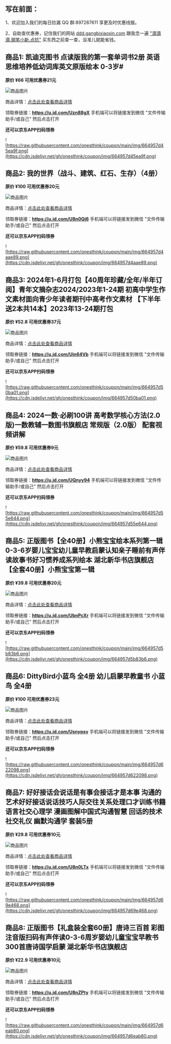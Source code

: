 ## 写在前面：

1、欢迎加入我们的每日捡漏 QQ 群:897287611 享更及时优惠线报。

2、自助查优惠券，记住我们的网站 [ddd.gangbixiaoxin.com](https://ddd.gangbixiaoxin.com) 跟我念一遍 ["滴滴滴.钢笔小新.点抗"](https://ddd.gangbixiaoxin.com) 买东西之前查一查，没准儿就能省钱。

## 商品1: 凯迪克图书 点读版我的第一套单词书2册 英语思维培养低幼词库英文原版绘本 0-3岁#

**原价 ¥66 可用优惠券21元**

![商品图片](http://img14.360buyimg.com/n1/jfs/t1/236450/7/15706/203747/664849d7F629d6f1c/55d7dfcf02232a81.jpg)

商品详情：[点击此处查看商品详情](https://union-click.jd.com/jdc?e=1003156031&amp;p=JF8BAREJK1olWAcFXFtZCE4eM28JGVgUXgUKVF9UOA9IWzFXKwJQGEdAX0BDUA5DX3BTTkRHA1ocVF9fC0oUAGcIGlIKBENeCW4GbSMSYG16WDgPBWd0Lw4nDStMAA1eF1clXDYBVV5aAU0QBWYNK1pFXFYDBF8NCXsXA19JdVwQXgUFZF9tCE0XBG4BGFwWWwECVW5dAEwn1MKwztGkiI67gMDV3_Kw1ua0z8WdbTYyV25dCUoVA2sPGlkVbTYCZF1tViUWUGkLHg8cDmhfEgwaWB5eQQENGl0TXgICXG5fCUoVAV84KzgSB1tfKQ0fVTlAQzloEyhNXGReFQAofyUVfQ5ySy9iNWd1AwkHShNHUTk4G2s)

领取券链接：**https://u.jd.com/Uzn88gX** 手机端可以将链接发到微信 "文件传输助手/或自己" 然后点击打开

**还可以京东APP扫码领券**

![https://raw.githubusercontent.com/onesthink/coupon/main/img/664957d45ea9f.png](https://cdn.jsdelivr.net/gh/onesthink/coupon/img/664957d45ea9f.png)

## 商品2: 我的世界（战斗、建筑、红石、生存）（4册）

**原价 ¥100 可用优惠券20元**

![商品图片](http://img14.360buyimg.com/n1/jfs/t1/215307/37/34508/148134/64ba27cfF5daba11b/42e4c9214be4cc73.jpg)

商品详情：[点击此处查看商品详情](https://union-click.jd.com/jdc?e=1003156031&amp;p=JF8BARQJK1olXwMFXV1UAEkeAl8IHloRVQAAVW4ZVxNJXF9RXh5UHw0cSgYYXBcIWDoXSQVJQwYHVVpVDkkWHDZNRwYlL3p7ICogDSJ1WRVWZUFHIHMFCyE0aEcbM244GFoVWg8EU1hUDXsWU25YGgsUDQcyVF5tWiXPtdnQvuoJiayNgdbKOEonA2kIHFocXgEBXFxeC3sXC2g4zPatiIyzgdbk3NWf1NavztKpiZiKZG5tC3sXAm4KG18SXAQCZG5dOEgnXQEJSF0WXwIDVzAAThlQUzgATDUQXAAEV1lVD3sVAm4KGWslbUJdUF5aCAsSRw4IGhJHAkcFDQA_b0lTCwEKTA1jFkFCEggbdjVTQ25SZSwlXTY)

领取券链接：**https://u.jd.com/U8n0Qj6** 手机端可以将链接发到微信 "文件传输助手/或自己" 然后点击打开

**还可以京东APP扫码领券**

![https://raw.githubusercontent.com/onesthink/coupon/main/img/664957d4aae89.png](https://cdn.jsdelivr.net/gh/onesthink/coupon/img/664957d4aae89.png)

## 商品3: 2024年1-6月打包【40周年珍藏/全年/半年订阅】青年文摘杂志2024/2023年1-24期 初高中学生作文素材面向青少年读者期刊中高考作文素材 【下半年送2本共14本】2023年13-24期打包

**原价 ¥52.8 可用优惠券37元**

![商品图片](http://img14.360buyimg.com/n1/jfs/t1/105296/35/39259/142193/6513cc6bFa166afc4/d406f7b5e9efb4d7.jpg)

商品详情：[点击此处查看商品详情](https://union-click.jd.com/jdc?e=1003156031&amp;p=JF8BARgJK1olXwMEUV5UCU8QAl8IGlocWg4LUFhUCkwUA19MRANLAjZbERscSkAJHTdNTwcKBlMdBgABFksWAmYPE1IRWw8AU11dFxJSXzI4QBxrI29_PBw-TClhWmxhRSQdXE5QNFJROEonAG4IHFITWgALUW5cWEpHAj8JS1olXQYyFTBYC00WBV8JK1sTXQEDXV1aCkoQAm84G1MSbdGv7IvXuZ6furuWk4ys-tOL6IrDgHsnM2w4G1oUXwYGU19fCHsnA18LKwV7XFUFUQ5cWEp5XilaXAtDVEJsVFxdDEkSBGs4GVoUXwQyZG4UUhxsA2sBWC1LD2JXNxkKTDkXAhpzegl7XwEHERYOAD1VcAdjEj5eXkRVZF5t)

领取券链接：**https://u.jd.com/Uin64Vb** 手机端可以将链接发到微信 "文件传输助手/或自己" 然后点击打开

**还可以京东APP扫码领券**

![https://raw.githubusercontent.com/onesthink/coupon/main/img/664957d50ba01.png](https://cdn.jsdelivr.net/gh/onesthink/coupon/img/664957d50ba01.png)

## 商品4: 2024一数·必刷100讲 高考数学核心方法(2.0版)一数教辅一数图书旗舰店 常规版（2.0版） 配套视频讲解

**原价 ¥59.8 可用优惠券9元**

![商品图片](http://img14.360buyimg.com/n1/jfs/t1/172444/14/42058/112599/65222831Fda8ef14e/9b5058490cff7136.jpg)

商品详情：[点击此处查看商品详情](https://union-click.jd.com/jdc?e=1003156031&amp;p=JF8BARsJK1olXwQEU1pYAUgTCl8IGlocWwEKUVZUCU0RCl9MRANLAjZbERscSkAJHTdNTwcKBlMdBgABFksWAmYOHFMQVQ8DUlhUFxJSXzI4TQ5MDmRYCyw4cS1pfi5Acx1AJmV0AlJROEonAG4IHFITWgALUW5cWEpHAj8JS1olXQYyFTBdDUsWC28PHGsUbQYEVFlcAUgQAWwBHl0lXQ4FZInwsJ6dsrqAoo-L1dG784vUtJ-Ji184K1glXQcDVl5ZD0oVA184G2sWbVhsVQ1bCksSBGdmRh1HGlZbHwozCEkXA24OGV8lXwcDVlxtOHtjdB9VUghBAF0CCg4DeAlIfQ9oeyVCPE1sVj8tSE9lWhdNTDBSKgR9Ml0jOEsn)

领取券链接：**https://u.jd.com/UQnyy94** 手机端可以将链接发到微信 "文件传输助手/或自己" 然后点击打开

**还可以京东APP扫码领券**

![https://raw.githubusercontent.com/onesthink/coupon/main/img/664957d55e644.png](https://cdn.jsdelivr.net/gh/onesthink/coupon/img/664957d55e644.png)

## 商品5: 正版图书【全40册】小熊宝宝绘本系列第一辑0-3-6岁婴儿宝宝幼儿童早教启蒙认知亲子睡前有声伴读故事书好习惯养成系列绘本 湖北新华书店旗舰店 【全套40册】小熊宝宝第一辑

**原价 ¥39.8 可用优惠券20元**

![商品图片](http://img14.360buyimg.com/n1/jfs/t1/160393/18/43474/210724/66276b5cF880dd0e9/0bab913b4b368ad2.jpg)

商品详情：[点击此处查看商品详情](https://union-click.jd.com/jdc?e=1003156031&amp;p=JF8BARkJK1olXwMEU1pdDUISAF8IGlsUXQMLU1tUCksXA19MRANLAjZbERscSkAJHTdNTwcKBlMdBgABFksWA24IHlISWA8AVF5dFxJSXzI4egFDDm4ADD4_dylQYigOa1xDVE9yNFJROEonAG4IHFITWgALUW5cWEpHAj8JS1olXQYyFTBdC0weC284GmsVWwYFVVdeD0kSBG8BK1sdWjbV-eaIgvrCi9bchdPC5KHX3eKJlsMnM18LK1sUXAQCUFlcCksnM284GGtLMwdRUl1ZAUwebTJOSRxFBlRROltcDkIWCmsKK1kUXAQAZG5tY09sewcKRwxAOEJ8HzwuSxVzcClteyIUMwR9KF4IQTltABYNWCRJJFYLLm5dOA)

领取券链接：**https://u.jd.com/UbnPcXr** 手机端可以将链接发到微信 "文件传输助手/或自己" 然后点击打开

**还可以京东APP扫码领券**

![https://raw.githubusercontent.com/onesthink/coupon/main/img/664957d5b83b6.png](https://cdn.jsdelivr.net/gh/onesthink/coupon/img/664957d5b83b6.png)

## 商品6: DittyBird小蓝鸟 全4册  幼儿启蒙早教童书 小蓝鸟 全4册

**原价 ¥100 可用优惠券23元**

![商品图片](http://img14.360buyimg.com/n1/jfs/t1/236423/23/12224/181486/65d6e1b5Fbe6932b1/44d97b4f8ab993bb.jpg)

商品详情：[点击此处查看商品详情](https://union-click.jd.com/jdc?e=1003156031&amp;p=JF8BARgJK1olXwMEUlddD0sTB18IGlodWgAHVldcAU8TA19MRANLAjZbERscSkAJHTdNTwcKBlMdBgABFksWAmcPHV4XVAcLUFpdFxJSXzI4STAUGQZ1Sls-CSlDQ2lhRSVUVU9iJFJROEonAG4IHFITWgALUW5cWEpHAj8JS1olXQYyFTBbCE8TAl8JK1sTXQEDXV1aCk0VA2Y4G1MSbdGv7IvXuZ6furuWk4ys-tOL6IrDgHsnM2w4G1oUXwYGU19fCHsnA18LKwV7XFUEVl8OX0p5XilaXAtICl5sVFxdCUwWAGg4GVoUXwQyZG5aYyxxAysAQRhCJn9EEj0tVzZ1dRFjHDB7H0BWIAMISSsTfSRbYwZqCw53ZF5t)

领取券链接：**https://u.jd.com/Usnypsv** 手机端可以将链接发到微信 "文件传输助手/或自己" 然后点击打开

**还可以京东APP扫码领券**

![https://raw.githubusercontent.com/onesthink/coupon/main/img/664957d622098.png](https://cdn.jsdelivr.net/gh/onesthink/coupon/img/664957d622098.png)

## 商品7: 好好接话会说话是有事会接话才是本事 沟通的艺术好好接话说话技巧人际交往关系处理口才训练书籍 语言社交心理学 漫画图解中国式沟通智慧 回话的技术社交礼仪 幽默沟通学  套装5册

**原价 ¥29.8 可用优惠券10元**

![商品图片](http://img14.360buyimg.com/n1/jfs/t1/230028/16/13596/121504/65e9617bFfe940929/0e11a3799338e319.png)

商品详情：[点击此处查看商品详情](https://union-click.jd.com/jdc?e=1003156031&amp;p=JF8BARsJK1olXwMEVlpVDUkWCl8IGlodWwELUVdUDEsQAV9MRANLAjZbERscSkAJHTdNTwcKBlMdBgABFksWAmcOHFIQVA8GVFlfFxJSXzI4HB9WI3YGEjk4W0gUACZWYjlUKFx-JFJROEonAG4IHFITWgALUW5cWEpHAj8JS1olXQYyFTBdC08UAGoLHWsUbQYEVFlcAUgQBm4MHFwlXQ4FZInwsJ6dsrqAoo-L1dG784vUtJ-Ji184K1glXQcDVl5ZD0oVA184G2sWbVhsVQ1bCksUCm1mRh1HGlZdHQIzCEkXAmkMGVIlXwcDVlxtOHtBRwpAfFt9OEBRVhw6VUhnVRljEiMUGVRsVhYZQS1-eyZVGhpDInxkAiUbOEsn)

领取券链接：**https://u.jd.com/U8n0LTx** 手机端可以将链接发到微信 "文件传输助手/或自己" 然后点击打开

**还可以京东APP扫码领券**

![https://raw.githubusercontent.com/onesthink/coupon/main/img/664957d69e468.png](https://cdn.jsdelivr.net/gh/onesthink/coupon/img/664957d69e468.png)

## 商品8: 正版图书【礼盒装全套60册】唐诗三百首 彩图注音版扫码有声伴读0-3-6周岁婴幼儿童宝宝早教书300首唐诗国学启蒙 湖北新华书店旗舰店

**原价 ¥22.9 可用优惠券10元**

![商品图片](http://img14.360buyimg.com/n1/jfs/t1/166660/13/40274/238957/652f5024F3bd5e032/2c16feb14eccf66b.jpg)

商品详情：[点击此处查看商品详情](https://union-click.jd.com/jdc?e=1003156031&amp;p=JF8BARkJK1olXwMEUl5YDUkTBl8IGlocWgECVVtdCEwVBl9MRANLAjZbERscSkAJHTdNTwcKBlMdBgABFksWAmYPHFsUWAYCU1xYFxJSXzI4aSV9Dl0LUy4-CDEUWHFSe1sWOGFJElJROEonAG4IHFITWgALUW5cWEpHAj8JS1olXQYyFTBdC0weC284GmsVWwYFVVdeD04VBWcNK1sdWjbV-eaIgvrCi9bchdPC5KHX3eKJlsMnM18LK1sUXAQCUFlcCksnM284GGtLMwdRUl1fCh8XbTJOSRxFHVFVOltcDkwfBmwKK1kUXAQAZG5tVjZ2cBlhbABlXFlhUV0LWiNsBBlVYjtwMwRBEQwaVRxrWzpvRyRBDwNjDG5dOA)

领取券链接：**https://u.jd.com/U8nZPty** 手机端可以将链接发到微信 "文件传输助手/或自己" 然后点击打开

**还可以京东APP扫码领券**

![https://raw.githubusercontent.com/onesthink/coupon/main/img/664957d6eab80.png](https://cdn.jsdelivr.net/gh/onesthink/coupon/img/664957d6eab80.png)


